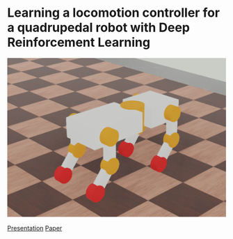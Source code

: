 # Learning a locomotion controller for a quadrupedal robot with Deep Reinforcement Learning

![dog](ghostdog.png)

[Presentation](https://github.com/Eslsamu/MarbleBot/blob/master/MaRBLe%20Final%20Presentation.pdf)
[Paper](https://github.com/Eslsamu/MarbleBot/blob/master/Learning_a_locomotion_controller_for_a_quadrupedal_robot_with_Deep_Reinforcement_Learning.pdf)
